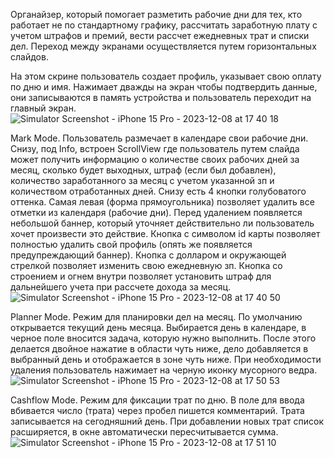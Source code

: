 Органайзер, который помогает разметить рабочие дни для тех, кто работает не по стандартному графику, рассчитать заработную плату с учетом штрафов и премий, вести рассчет ежедневных трат и списки дел. Переход между экранами осуществляется путем горизонтальных слайдов.

На этом скрине пользователь создает профиль, указывает свою оплату по дню и имя. Нажимает дважды на экран чтобы подтвердить данные, они записываются в память устройства и пользователь переходит на главный экран.
![Simulator Screenshot - iPhone 15 Pro - 2023-12-08 at 17 40 18](https://github.com/GulGanis/CashFlow-Organizer/assets/127948473/799455b4-da54-4611-a4da-c6227c8f5945)

Mark Mode. Пользователь размечает в календаре свои рабочие дни. Снизу, под Info, встроен ScrollView где пользователь путем слайда может получить информацию о количестве своих рабочих дней за месяц, сколько будет выходных, штраф (если был добавлен), количество заработанного за месяц с учетом указанной зп и количеством отработанных дней.
Снизу есть 4 кнопки голубоватого оттенка. Самая левая (форма прямоугольника) позволяет удалить все отметки из календаря (рабочие дни). Перед удалением появляется небольшой баннер, который уточняет действительно ли пользователь хочет произвести это действие. Кнопка с символом id карты позволяет полностью удалить свой профиль (опять же появляется предупреждающий баннер). Кнопка с долларом и окружающей стрелкой позволяет изменить свою ежедневную зп. Кнопка со строением и огнем внутри позволяет установить штраф для дальнейшего учета при рассчете дохода за месяц. 
![Simulator Screenshot - iPhone 15 Pro - 2023-12-08 at 17 40 50](https://github.com/GulGanis/CashFlow-Organizer/assets/127948473/adc26bc3-4c7b-42a7-b426-c1ec2b87fde5)

Planner Mode. Режим для планировки дел на месяц. По умолчанию открывается текущий день месяца. Выбирается день в календаре, в черное поле вносится задача, которую нужно выполнить. После этого делается двойное нажатие в области чуть ниже, дело добавляется в выбранный день и отображается в зоне чуть ниже. При необходимости удаления пользователь нажимает на черную иконку мусорного ведра.
![Simulator Screenshot - iPhone 15 Pro - 2023-12-08 at 17 50 53](https://github.com/GulGanis/CashFlow-Organizer/assets/127948473/89ae57da-7361-4cfa-90d3-15e568993c53)


Cashflow Mode. Режим для фиксации трат по дню. В поле для ввода вбивается число (трата) через пробел пишется комментарий. Трата записывается на сегодняшний день. При добавлении новых трат список расширяется, в окне автоматически пересчитывается сумма.
![Simulator Screenshot - iPhone 15 Pro - 2023-12-08 at 17 51 10](https://github.com/GulGanis/CashFlow-Organizer/assets/127948473/96d79790-da48-4ef4-b390-bb5c4702ac05)

